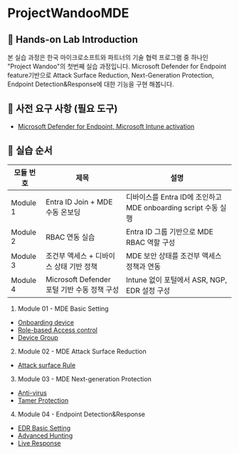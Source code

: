 # ProjectWandooMDE
## :loudspeaker: Hands-on Lab Introduction
본 실습 과정은 한국 마이크로소프트와 파트너의 기술 협력 프로그램 중 하나인 "Project Wandoo"의 첫번째 실습 과정입니다. Microsoft Defender for Endpoint feature기반으로 Attack Surface Reduction, Next-Generation Protection, Endpoint Detection&Response에 대한 기능을 구현 해봅니다. 

## :thinking: 사전 요구 사항 (필요 도구)

* [Microsoft Defender for Endpoint, Microsoft Intune activation](https://github.com/Kittiyayaong/ProjectWandooMDE/blob/main/MDE%20Lab%20%EC%82%AC%EC%A0%84%20%EC%A4%80%EB%B9%84%EC%82%AC%ED%95%AD.md)
  

## :test_tube: 실습 순서

| 모듈 번호 | 제목                                               | 설명                                                                 |
|-----------|--------------------------------------------------|----------------------------------------------------------------------|
| Module 1  | Entra ID Join + MDE 수동 온보딩                  | 디바이스를 Entra ID에 조인하고 MDE onboarding script 수동 실행        |
| Module 2  | RBAC 연동 실습                                   | Entra ID 그룹 기반으로 MDE RBAC 역할 구성                            |
| Module 3  | 조건부 액세스 + 디바이스 상태 기반 정책           | MDE 보안 상태를 조건부 액세스 정책과 연동                           |
| Module 4  | Microsoft Defender 포털 기반 수동 정책 구성       | Intune 없이 포털에서 ASR, NGP, EDR 설정 구성                         |


1. Module 01 - MDE Basic Setting
  * [Onboarding device](https://github.com/Kittiyayaong/ProjectWandooMDE/blob/main/MDE%20Module01%20-%20Basic%20Setting-01.Onboarding%20Device.md)
  * [Role-based Access control](https://github.com/Kittiyayaong/ProjectWandooMDE/blob/main/MDE%20Module01%20-%20Basic%20Setting-02.RBAC.md)
  * [Device Group](https://github.com/Kittiyayaong/ProjectWandooMDE/blob/main/MDE%20Module01%20-%20Basic%20Setting-03.Device%20Group.md)

2. Module 02 - MDE Attack Surface Reduction
 * [Attack surface Rule](https://github.com/Kittiyayaong/ProjectWandooMDE/blob/main/MDE%20Module02%20-%20ASR-01.ASR%20Rule&Policy.md)
   
3. Module 03 - MDE Next-generation Protection
* [Anti-virus](https://github.com/Kittiyayaong/ProjectWandooMDE/blob/main/MDE%20Module03%20-%20NGP-01.Anti-virus.md)
* [Tamer Protection](https://github.com/Kittiyayaong/ProjectWandooMDE/blob/main/MDE%20Module03%20-%20NGP-02.Tamper%20Protection.md)

4. Module 04 - Endpoint Detection&Response
* [EDR Basic Setting](https://github.com/Kittiyayaong/ProjectWandooMDE/blob/main/MDE%20Module04%20-%20EDR-01.EDR(Endpoint%20detection%20&%20response).md)
* [Advanced Hunting](https://github.com/Kittiyayaong/ProjectWandooMDE/blob/main/MDE%20Module04%20-%20EDR-02.%20Advanced%20Hunting.md)
* [Live Response](https://github.com/Kittiyayaong/ProjectWandooMDE/blob/main/MDE%20Module04%20-%20EDR-03.%20Live%20Resonse.md)
